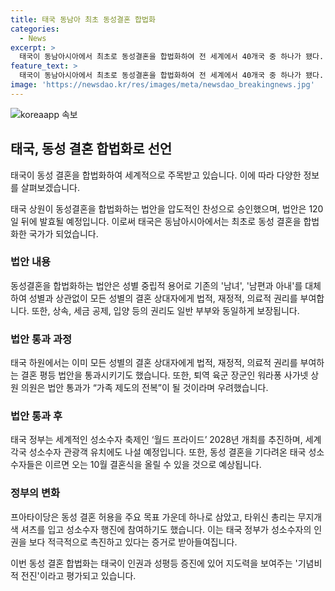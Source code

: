 ```yaml
---
title: 태국 동남아 최초 동성결혼 합법화
categories:
  - News
excerpt: >
  태국이 동남아시아에서 최초로 동성결혼을 합법화하여 전 세계에서 40개국 중 하나가 됐다. 18일 상원에서 동성결혼 합법화 법안이 압도적인 찬성 투표로 통과되었다. 이에 동성결혼은 120일 뒤에 발효될 예정이며, 이를 기념해 태국 시민들은 무지개 깃발을 흔들며 축하했다. 또한, 정부는 성소수자 관광 유치를 포함해 인권과 성평등을 강조하고 있으며, 동성결혼을 기다려온 이들은 이제 결혼을 준비 중이다.
feature_text: >
  태국이 동남아시아에서 최초로 동성결혼을 합법화하여 전 세계에서 40개국 중 하나가 됐다. 18일 상원에서 동성결혼 합법화 법안이 압도적인 찬성 투표로 통과되었다. 이에 동성결혼은 120일 뒤에 발효될 예정이며, 이를 기념해 태국 시민들은 무지개 깃발을 흔들며 축하했다. 또한, 정부는 성소수자 관광 유치를 포함해 인권과 성평등을 강조하고 있으며, 동성결혼을 기다려온 이들은 이제 결혼을 준비 중이다.
image: 'https://newsdao.kr/res/images/meta/newsdao_breakingnews.jpg'
---
```


<p><img src="https://newsdao.kr/res/images/meta/newsdao_breakingnews.jpg" alt="koreaapp 속보" /></p>

<h2 data-ke-size="size26">태국, 동성 결혼 합법화로 선언</h2>

<p>태국이 동성 결혼을 합법화하여 세계적으로 주목받고 있습니다. 이에 따라 다양한 정보를 살펴보겠습니다.</p>

<p data-ke-size="size16">태국 상원이 동성결혼을 합법화하는 법안을 압도적인 찬성으로 승인했으며, 법안은 120일 뒤에 발효될 예정입니다. 이로써 태국은 동남아시아에서는 최초로 동성 결혼을 합법화한 국가가 되었습니다.</p>

<h3 data-ke-size="size24">법안 내용</h3>

<p>동성결혼을 합법화하는 법안은 성별 중립적 용어로 기존의 '남녀', '남편과 아내'를 대체하여 성별과 상관없이 모든 성별의 결혼 상대자에게 법적, 재정적, 의료적 권리를 부여합니다. 또한, 상속, 세금 공제, 입양 등의 권리도 일반 부부와 동일하게 보장됩니다.</p>

<h3 data-ke-size="size24">법안 통과 과정</h3>

<p>태국 하원에서는 이미 모든 성별의 결혼 상대자에게 법적, 재정적, 의료적 권리를 부여하는 결혼 평등 법안을 통과시키기도 했습니다. 또한, 퇴역 육군 장군인 워라퐁 사가넷 상원 의원은 법안 통과가 “가족 제도의 전복”이 될 것이라며 우려했습니다.</p>

<h3 data-ke-size="size24">법안 통과 후</h3>

<p>태국 정부는 세계적인 성소수자 축제인 ‘월드 프라이드’ 2028년 개최를 추진하며, 세계 각국 성소수자 관광객 유치에도 나설 예정입니다. 또한, 동성 결혼을 기다려온 태국 성소수자들은 이르면 오는 10월 결혼식을 올릴 수 있을 것으로 예상됩니다.</p>

<h3 data-ke-size="size24">정부의 변화</h3>

<p>프아타이당은 동성 결혼 허용을 주요 목표 가운데 하나로 삼았고, 타위신 총리는 무지개색 셔츠를 입고 성소수자 행진에 참여하기도 했습니다. 이는 태국 정부가 성소수자의 인권을 보다 적극적으로 촉진하고 있다는 증거로 받아들여집니다.</p>

<p>이번 동성 결혼 합법화는 태국이 인권과 성평등 증진에 있어 지도력을 보여주는 '기념비적 전진'이라고 평가되고 있습니다.</p>

